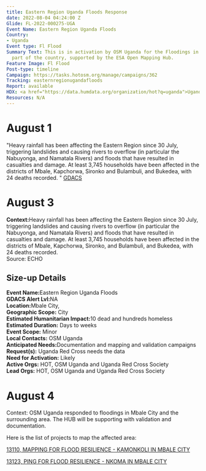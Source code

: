 ```yaml
---
title: Eastern Region Uganda Floods Response
date: 2022-08-04 04:24:00 Z
Glide: FL-2022-000275-UGA
Event Name: Eastern Region Uganda Floods
Country:
- Uganda
Event type: Fl Flood
Summary Text: This is in activation by OSM Uganda for the Floodings in the eastern
  part of the country, supported by the ESA Open Mapping Hub.
Feature Image: Fl Flood
Post-type: timeline
Campaign: https://tasks.hotosm.org/manage/campaigns/362
Tracking: easternregionugandafloods
Report: available
HDX: <a href="https://data.humdata.org/organization/hot?q=uganda">Uganda</a>
Resources: N/A
---
```


<h1> August 1 </h1>

"Heavy rainfall has been affecting the Eastern Region since 30 July, triggering landslides and causing rivers to overflow (in particular the Nabuyonga, and Namatala Rivers) and floods that have resulted in casualties and damage. At least 3,745 households have been affected in the districts of Mbale, Kapchorwa, Sironko and Bulambuli, and Bukedea, with 24 deaths recorded. "
<a href="https://glidenumber.net/glide/public/search/details.jsp?glide=22638&record=6&last=7597" target="_blank">GDACS</a>

<h1> August 3 </h1>

<strong>Context:</strong>Heavy rainfall has been affecting the Eastern Region since 30 July, triggering landslides and causing rivers to overflow (in particular the Nabuyonga, and Namatala Rivers) and floods that have resulted in casualties and damage. At least 3,745 households have been affected in the districts of Mbale, Kapchorwa, Sironko, and Bulambuli, and Bukedea, with 24 deaths recorded.<be>  
Source: ECHO

<h2>Size-up Details</h2>

<strong>Event Name:</strong>Eastern Region Uganda Floods
<br>
<strong>GDACS Alert Lvl:</strong>NA<br>
<strong>Location:</strong>Mbale City, <br>
<strong>Geographic Scope:</strong> City<br>
<strong>Estimated Humanitarian Impact:</strong>10 dead and hundreds homeless<br>
<strong>Estimated Duration:</strong> Days to weeks<br>
<strong>Event Scope:</strong> Minor<br>
<strong>Local Contacts:</strong> OSM Uganda<br>
<strong>Anticipated Needs:</strong>Documentation and mapping and validation campaigns<br>
<strong>Request(s):</strong> Uganda Red Cross needs the data<br>
<strong>Need for Activation:</strong> Likely<br>
<strong>Active Orgs:</strong> HOT, OSM Uganda and Uganda Red Cross Society<br>
<strong>Lead Orgs:</strong> HOT, OSM Uganda and Uganda Red Cross Society<br>


<h1> August 4 </h1>

Context: OSM Uganda responded to floodings in Mbale City and the surrounding area. The HUB will be supporting with validation and documentation. 

Here is the list of projects to map the affected area:

<a href="https://tasks.hotosm.org/projects/13110">13110, 
MAPPING FOR FLOOD RESILIENCE - KAMONKOLI IN MBALE CITY
</a>

<a href="https://tasks.hotosm.org/projects/13123">13123, 
PING FOR FLOOD RESILIENCE - NKOMA IN MBALE CITY
</a>
